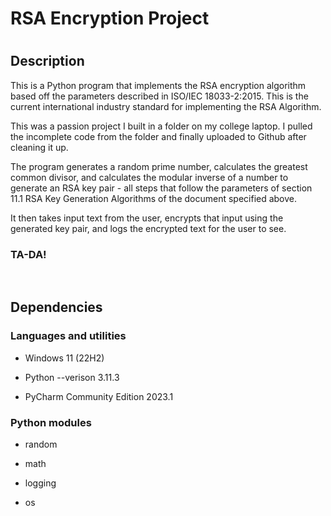 <h1>RSA Encryption Project<h1>

<h2>Description</h2>

This is a Python program that implements the RSA encryption algorithm based off the parameters described in ISO/IEC 18033-2:2015. This is the current international industry standard for implementing the RSA Algorithm. 

This was a passion project I built in a folder on my college laptop. I pulled the incomplete code from the folder and finally uploaded to Github after cleaning it up. 

The program generates a random prime number, calculates the greatest common divisor, and calculates the modular inverse of a number to generate an RSA key pair - all steps that follow the parameters of section 11.1 RSA Key Generation Algorithms of the document specified above. 

It then takes input text from the user, encrypts that input using the generated key pair, and logs the encrypted text for the user to see. 

<h3>TA-DA!</h3>

<br />
  
<h2>Dependencies</h2>

  <h3>Languages and utilities</h3>  
  
  - Windows 11 (22H2)
  
  - Python --verison 3.11.3
  
  - PyCharm Community Edition 2023.1

  <h3>Python modules</h3>
  
  - random
  
  - math
  
  - logging
  
  - os

<br />


  
  
